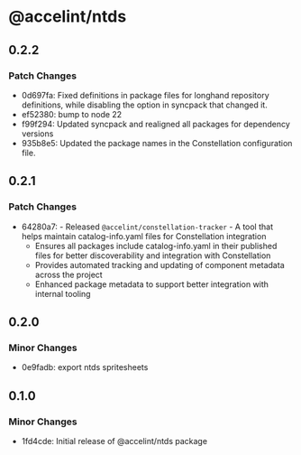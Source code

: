 # @accelint/ntds

## 0.2.2

### Patch Changes

- 0d697fa: Fixed definitions in package files for longhand repository definitions, while disabling the option in syncpack that changed it.
- ef52380: bump to node 22
- f99f294: Updated syncpack and realigned all packages for dependency versions
- 935b8e5: Updated the package names in the Constellation configuration file.

## 0.2.1

### Patch Changes

- 64280a7: - Released `@accelint/constellation-tracker` - A tool that helps maintain catalog-info.yaml files for Constellation integration
  - Ensures all packages include catalog-info.yaml in their published files for better discoverability and integration with Constellation
  - Provides automated tracking and updating of component metadata across the project
  - Enhanced package metadata to support better integration with internal tooling

## 0.2.0

### Minor Changes

- 0e9fadb: export ntds spritesheets

## 0.1.0

### Minor Changes

- 1fd4cde: Initial release of @accelint/ntds package
